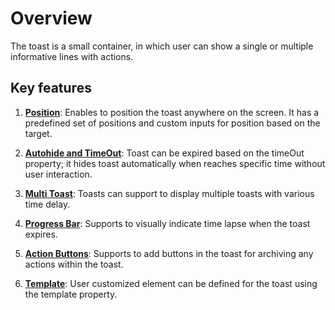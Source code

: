 # Overview

The toast is a small container, in which user can show a single or multiple informative lines with actions.

## Key features

1. **[Position](./position/)**: Enables to position the toast anywhere on the screen. It has a predefined set of positions and custom inputs for position based on the target.

2. **[Autohide and TimeOut](./timeout/)**: Toast can be expired based on the timeOut property; it hides toast automatically when reaches specific time without user interaction.

3. **[Multi Toast](./how-to/show-multiple-toasts-in-various-positions/)**: Toasts can support to display multiple toasts with various time delay.

4. **[Progress Bar](./how-to/customize-progress-bar-theme-and-sizing/)**: Supports to visually indicate time lapse when the toast expires.

5. **[Action Buttons](./action-buttons/)**: Supports to add buttons in the toast for archiving any actions within the toast.

6. **[Template](./template/)**: User customized element can be defined for the toast using the template property.
